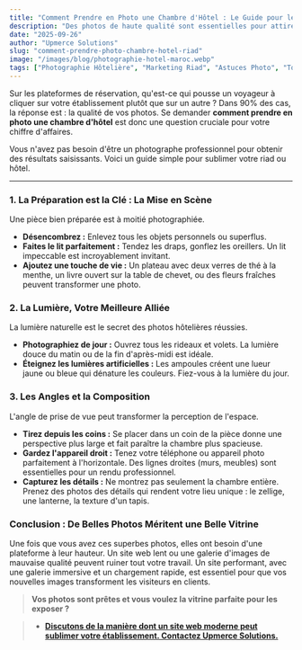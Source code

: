 ```yaml
---
title: "Comment Prendre en Photo une Chambre d'Hôtel : Le Guide pour les Riads"
description: "Des photos de haute qualité sont essentielles pour attirer des réservations. Apprenez des techniques simples de photographie pour sublimer votre riad ou hôtel."
date: "2025-09-26"
author: "Upmerce Solutions"
slug: "comment-prendre-photo-chambre-hotel-riad"
image: "/images/blog/photographie-hotel-maroc.webp"
tags: ["Photographie Hôtelière", "Marketing Riad", "Astuces Photo", "Tourisme Maroc", "Réservations Directes"]
---
```


Sur les plateformes de réservation, qu'est-ce qui pousse un voyageur à cliquer sur votre établissement plutôt que sur un autre ? Dans 90% des cas, la réponse est : la qualité de vos photos. Se demander **comment prendre en photo une chambre d'hôtel** est donc une question cruciale pour votre chiffre d'affaires.

Vous n'avez pas besoin d'être un photographe professionnel pour obtenir des résultats saisissants. Voici un guide simple pour sublimer votre riad ou hôtel.

---

### **1. La Préparation est la Clé : La Mise en Scène**

Une pièce bien préparée est à moitié photographiée.
* **Désencombrez :** Enlevez tous les objets personnels ou superflus.
* **Faites le lit parfaitement :** Tendez les draps, gonflez les oreillers. Un lit impeccable est incroyablement invitant.
* **Ajoutez une touche de vie :** Un plateau avec deux verres de thé à la menthe, un livre ouvert sur la table de chevet, ou des fleurs fraîches peuvent transformer une photo.

### **2. La Lumière, Votre Meilleure Alliée**

La lumière naturelle est le secret des photos hôtelières réussies.
* **Photographiez de jour :** Ouvrez tous les rideaux et volets. La lumière douce du matin ou de la fin d'après-midi est idéale.
* **Éteignez les lumières artificielles :** Les ampoules créent une lueur jaune ou bleue qui dénature les couleurs. Fiez-vous à la lumière du jour.

### **3. Les Angles et la Composition**

L'angle de prise de vue peut transformer la perception de l'espace.
* **Tirez depuis les coins :** Se placer dans un coin de la pièce donne une perspective plus large et fait paraître la chambre plus spacieuse.
* **Gardez l'appareil droit :** Tenez votre téléphone ou appareil photo parfaitement à l'horizontale. Des lignes droites (murs, meubles) sont essentielles pour un rendu professionnel.
* **Capturez les détails :** Ne montrez pas seulement la chambre entière. Prenez des photos des détails qui rendent votre lieu unique : le zellige, une lanterne, la texture d'un tapis.

### **Conclusion : De Belles Photos Méritent une Belle Vitrine**

Une fois que vous avez ces superbes photos, elles ont besoin d'une plateforme à leur hauteur. Un site web lent ou une galerie d'images de mauvaise qualité peuvent ruiner tout votre travail. Un site performant, avec une galerie immersive et un chargement rapide, est essentiel pour que vos nouvelles images transforment les visiteurs en clients.

> **Vos photos sont prêtes et vous voulez la vitrine parfaite pour les exposer ?**

> * [**Discutons de la manière dont un site web moderne peut sublimer votre établissement. Contactez Upmerce Solutions.**](https://www.upmerce.com/fr#contact)